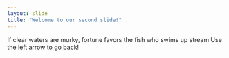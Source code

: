 ```yaml
---
layout: slide
title: "Welcome to our second slide!"
---
```

If clear waters are murky, fortune favors the fish who swims up stream
Use the left arrow to go back!
